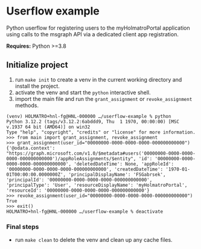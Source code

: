 # Userflow example
Python userflow for registering users to the myHolmatroPortal application using calls to the msgraph API via a dedicated client app registration.

__Requires:__ Python >=3.8 

## Initialize project
1. run `make init` to create a venv in the current working directory and install the project.
2. activate the venv and start the `python` interactive shell.
3. import the main file and run the `grant_assignment` or `revoke_assignment` methods.
```
(venv) HOLMATRO+hnl-fg@HNL-000000 …/userflow-example % python
Python 3.12.2 (tags/v3.12.2:6abddd9, Thu  1 1970, 00:00:00) [MSC v.1937 64 bit (AMD64)] on win32
Type "help", "copyright", "credits" or "license" for more information.
>>> from main import grant_assignment, revoke_assignment
>>> grant_assignment(user_id="00000000-0000-0000-0000-000000000000")
{'@odata.context': "https://graph.microsoft.com/v1.0/$metadata#users('00000000-0000-0000-0000-000000000000')/appRoleAssignments/$entity", 'id': '00000000-0000-0000-0000-000000000000', 'deletedDateTime': None, 'appRoleId': '00000000-0000-0000-0000-000000000000', 'createdDateTime': '1970-01-01T00:00:00.0000000Z', 'principalDisplayName': 'FSGabrsek', 'principalId': '00000000-0000-0000-0000-000000000000', 'principalType': 'User', 'resourceDisplayName': 'myHolmatroPortal', 'resourceId': '00000000-0000-0000-0000-000000000000'}
>>> revoke_assignment(user_id="00000000-0000-0000-0000-000000000000")
True
>>> exit()
HOLMATRO+hnl-fg@HNL-000000 …/userflow-example % deactivate
```

### Final steps
* run `make clean` to delete the venv and clean up any cache files.